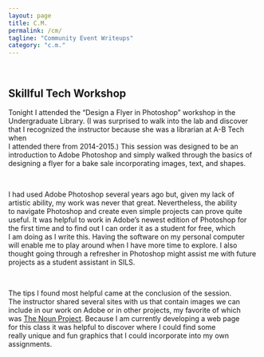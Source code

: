```yaml
---
layout: page
title: C.M.
permalink: /cm/
tagline: "Community Event Writeups"
category: "c.m."
---
```

<br>

<script src="http://code.jquery.com/jquery-3.1.1.js"></script>


<script>
  $(document).ready(function() {
    $("h2").sparkle();
  });
</script>

<h2>Skillful Tech Workshop</h2>
<p>Tonight I attended the “Design a Flyer in Photoshop” workshop in the <br>
Undergraduate Library. (I was surprised to walk into the lab and discover <br>
that I recognized the instructor because she was a librarian at A-B Tech when<br> 
I attended there from 2014-2015.) This session was designed to be an <br>
introduction to Adobe Photoshop and simply walked through the basics of <br>
designing a flyer for a bake sale incorporating images, text, and shapes.</p>
<br>
<p>I had used Adobe Photoshop several years ago but, given my lack of <br>
artistic ability, my work was never that great. Nevertheless, the ability <br>
to navigate Photoshop and create even simple projects can prove quite <br>
useful. It was helpful to work in Adobe’s newest edition of Photoshop for <br>
the first time and to find out I can order it as a student for free, which <br>
I am doing as I write this. Having the software on my personal computer <br>
will enable me to play around when I have more time to explore. I also <br>
thought going through a refresher in Photoshop might assist me with future <br>
projects as a student assistant in SILS. </p>
<br>
<p> The tips I found most helpful came at the conclusion of the session. <br>
The instructor shared several sites with us that contain images we can <br>
include in our work on Adobe or in other projects, my favorite of which <br>
was <a href= "https://thenounproject.com">The Noun Project</a>. Because I 
am currently developing a web page <br>
for this class it was helpful to discover where I could find some <br>
really unique and fun graphics that I could incorporate into my own <br>
assignments. </p>